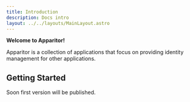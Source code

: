 ```yaml
---
title: Introduction
description: Docs intro
layout: ../../layouts/MainLayout.astro
---
```


**Welcome to Apparitor!**

Apparitor is a collection of applications that focus on providing identity management for other applications.

## Getting Started

Soon first version will be published.
